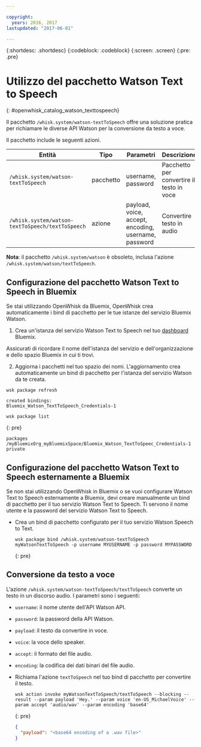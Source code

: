```yaml
---

copyright:
  years: 2016, 2017
lastupdated: "2017-06-01"

---
```


{:shortdesc: .shortdesc}
{:codeblock: .codeblock}
{:screen: .screen}
{:pre: .pre}

# Utilizzo del pacchetto Watson Text to Speech
{: #openwhisk_catalog_watson_texttospeech}

Il pacchetto `/whisk.system/watson-textToSpeech` offre una soluzione pratica per richiamare le diverse API Watson per la conversione da testo a voce.

Il pacchetto include le seguenti azioni.

| Entità | Tipo | Parametri | Descrizione |
| --- | --- | --- | --- |
| `/whisk.system/watson-textToSpeech` | pacchetto | username, password | Pacchetto per convertire il testo in voce |
| `/whisk.system/watson-textToSpeech/textToSpeech` | azione | payload, voice, accept, encoding, username, password | Convertire testo in audio |

**Nota**: il pacchetto `/whisk.system/watson` è obsoleto, inclusa l'azione `/whisk.system/watson/textToSpeech`.

## Configurazione del pacchetto Watson Text to Speech in Bluemix

Se stai utilizzando OpenWhisk da Bluemix, OpenWhisk crea automaticamente i bind di pacchetto per le tue istanze del servizio Bluemix Watson.

1. Crea un'istanza del servizio Watson Text to Speech nel tuo [dashboard](http://console.ng.Bluemix.net) Bluemix.
  
  Assicurati di ricordare il nome dell'istanza del servizio e dell'organizzazione e dello spazio Bluemix in cui ti trovi.
  
2. Aggiorna i pacchetti nel tuo spazio dei nomi. L'aggiornamento crea automaticamente un bind di pacchetto per l'istanza del servizio Watson da te creata.
  
  ```
  wsk package refresh
  ```
  ```
  created bindings:
  Bluemix_Watson_TextToSpeech_Credentials-1
  ```
  ```
  wsk package list
  ```
  {: pre}
  ```
  packages
  /myBluemixOrg_myBluemixSpace/Bluemix_Watson_TextToSpeec_Credentials-1 private
  ```
  
  
## Configurazione del pacchetto Watson Text to Speech esternamente a Bluemix

Se non stai utilizzando OpenWhisk in Bluemix o se vuoi configurare Watson Text to Speech esternamente a Bluemix, devi creare manualmente un bind di pacchetto per il tuo servizio Watson Text to Speech. Ti servono il nome utente e la password del servizio Watson Text to Speech.

- Crea un bind di pacchetto configurato per il tuo servizio Watson Speech to Text.
  
  ```
  wsk package bind /whisk.system/watson-textToSpeech myWatsonTextToSpeech -p username MYUSERNAME -p password MYPASSWORD
  ```
  {: pre}
  

## Conversione da testo a voce

L'azione `/whisk.system/watson-textToSpeech/textToSpeech` converte un testo in un discorso audio. I parametri sono i seguenti:

- `username`: il nome utente dell'API Watson API.
- `password`: la password della API Watson.
- `payload`: il testo da convertire in voce.
- `voice`: la voce dello speaker.
- `accept`: il formato del file audio.
- `encoding`: la codifica dei dati binari del file audio.


- Richiama l'azione `textToSpeech` nel tuo bind di pacchetto per convertire il testo.
  
  ```
  wsk action invoke myWatsonTextToSpeech/textToSpeech --blocking --result --param payload 'Hey.' --param voice 'en-US_MichaelVoice' --param accept 'audio/wav' --param encoding 'base64'
  ```
  {: pre}
  ```json
  {
    "payload": "<base64 encoding of a .wav file>"
  }
  ```
  
